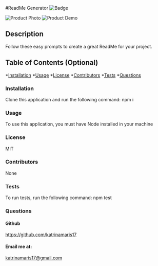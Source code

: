 
#ReadMe Generator
![Badge](https://img.shields.io/badge/license-MIT-blue)

![Product Photo](https://media.giphy.com/media/MY1KObVIIYAD3FcuLp/giphy.gif)
![Product Demo](https://giphy.com/gifs/WRnmUrLXUt3dtMQzSk/html5)

## Description 
  Follow these easy prompts to create a great ReadMe for your project.

## Table of Contents (Optional) 

*[Installation](#installation)
*[Usage](#usage)
*[License](#license)
*[Contributors](#contributors)
*[Tests](#tests)
*[Questions](#questions)

### Installation
Clone this application and run the following command: npm i

### Usage
To use this application, you must have Node installed in your machine

### License
MIT

### Contributors
None

### Tests
To run tests, run the following command: npm test

### Questions

#### Github
https://github.com/katrinamaris17

#### Email me at:
katrinamaris17@gmail.com
